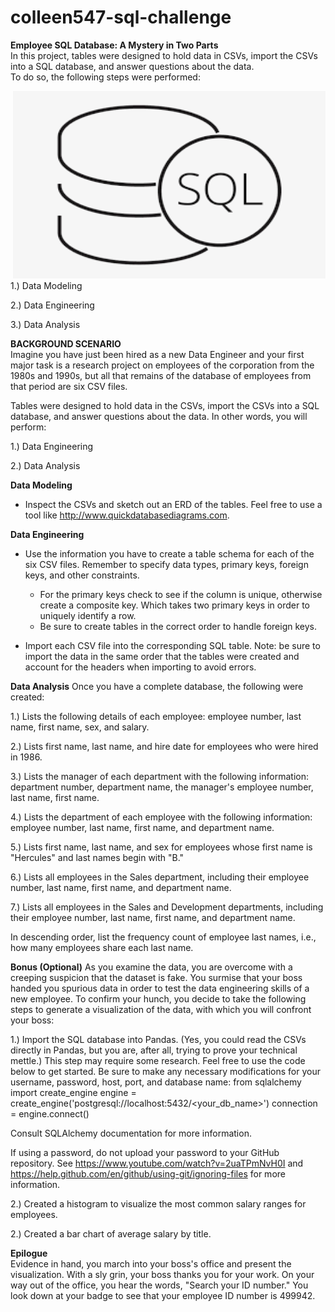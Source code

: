 # colleen547-sql-challenge

<b>Employee SQL Database: A Mystery in Two Parts</b><br>
In this project, tables were designed to hold data in CSVs, import the CSVs into a SQL database, and answer questions about the data.<br> To do so, the following steps were performed:

<div style="float:right"><img src="static/images/Relations_SQL.png" width="500" height="300"/></div>

   1.) Data Modeling

   2.) Data Engineering

   3.) Data Analysis



<b>BACKGROUND SCENARIO</b><br>
Imagine you have just been hired as a new Data Engineer and your first major task is a research project on employees of the corporation from the 1980s and 1990s, but all that remains of the database of employees from that period are six CSV files.
<br>

Tables were designed to hold data in the CSVs, import the CSVs into a SQL database, and answer questions about the data. In other words, you will perform:


   1.) Data Engineering


   2.) Data Analysis


<b>Data Modeling</b>
- Inspect the CSVs and sketch out an ERD of the tables. Feel free to use a tool like http://www.quickdatabasediagrams.com.

<b>Data Engineering</b>
- Use the information you have to create a table schema for each of the six CSV files. Remember to specify data types, primary keys, foreign keys, and other constraints.

  - For the primary keys check to see if the column is unique, otherwise create a composite key. Which takes two primary keys in order to uniquely identify a row.
  - Be sure to create tables in the correct order to handle foreign keys.



- Import each CSV file into the corresponding SQL table. Note: be sure to import the data in the same order that the tables were created and account for the headers when importing to avoid errors.



<b>Data Analysis</b>
Once you have a complete database, the following were created:


   1.) Lists the following details of each employee: employee number, last name, first name, sex, and salary.


   2.) Lists first name, last name, and hire date for employees who were hired in 1986.


   3.) Lists the manager of each department with the following information: department number, department name, the manager's employee number, last name, first name.


   4.) Lists the department of each employee with the following information: employee number, last name, first name, and department name.


   5.) Lists first name, last name, and sex for employees whose first name is "Hercules" and last names begin with "B."


   6.) Lists all employees in the Sales department, including their employee number, last name, first name, and department name.


   7.) Lists all employees in the Sales and Development departments, including their employee number, last name, first name, and department name.


In descending order, list the frequency count of employee last names, i.e., how many employees share each last name.



<b>Bonus (Optional)</b>
As you examine the data, you are overcome with a creeping suspicion that the dataset is fake. You surmise that your boss handed you spurious data in order to test the data engineering skills of a new employee. To confirm your hunch, you decide to take the following steps to generate a visualization of the data, with which you will confront your boss:


   1.) Import the SQL database into Pandas. (Yes, you could read the CSVs directly in Pandas, but you are, after all, trying to prove your technical mettle.) This step may require some research. Feel free to use the code below to get started. Be sure to make any necessary modifications for your username, password, host, port, and database name:
from sqlalchemy import create_engine
engine = create_engine('postgresql://localhost:5432/<your_db_name>')
connection = engine.connect()




Consult SQLAlchemy documentation for more information.


If using a password, do not upload your password to your GitHub repository. See https://www.youtube.com/watch?v=2uaTPmNvH0I and https://help.github.com/en/github/using-git/ignoring-files for more information.




   2.) Created a histogram to visualize the most common salary ranges for employees.


   2.) Created a bar chart of average salary by title.



<b>Epilogue</b><br>
Evidence in hand, you march into your boss's office and present the visualization. With a sly grin, your boss thanks you for your work. On your way out of the office, you hear the words, "Search your ID number." You look down at your badge to see that your employee ID number is 499942.

